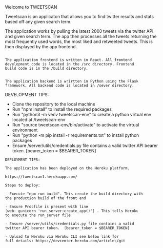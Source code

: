 Welcome to TWEETSCAN 

Tweetscan is an applicaton that allows you to find twitter
results and stats based off any given search term. 

The application works by pulling the latest 2000 tweets via
the twitter API and given search term. The app then processes
all the tweets returning the most frequently used words, the most
liked and retweeted tweets. This is then displayed by the app 
frontend.

~~~~~~~~~~~~~~~~~~~~~~~~~~~~~~~~~~~~~~~~~~~~~~~~~~~~~~~~~~~~~

The application frontend is written in React. All frontend 
development code is located in the /src directory. Frontend
build code is in the /build directory.


The application backend is wrirtten in Python using the Flask
framework. All backend code is located in /sever directory. 

~~~~~~~~~~~~~~~~~~~~~~~~~~~~~~~~~~~~~~~~~~~~~~~~~~~~~~~~~~~~~
DEVELOPMENT TIPS:

- Clone the repository to the local machine
- Run "npm install" to install the required packages
- Run "python3 -m venv tweetscan-env" to create a python
virtual env located at /tweetscan-env
- Run "source tweetscan-env/bin/activate" to activate the 
virtual environment
- Run "python -m pip install -r requirements.txt" to install 
python packages
- Ensure /server/utils/credentials.py file contains a valid
twitter API bearer token. [bearer_token = $BEARER_TOKEN]

~~~~~~~~~~~~~~~~~~~~~~~~~~~~~~~~~~~~~~~~~~~~~~~~~~~~~~~~~~~~~
DEPLOYMENT TIPS:

The application has been deployed on the Heroku platform. 

https://tweetscan1.herokuapp.com/

Steps to deploy: 

- Execute "npm run build". This create the build directory with
the production build of the front end

- Ensure Procfile is present with line 
[web: gunicorn 'run_server:create_app()'] . This tells Heroku
to execute the run_server file

- Ensure /server/utils/credentials.py file contains a valid
twitter API bearer token.  [bearer_token = $BEARER_TOKEN]

- Upload to Heroku via Heroku CLI see below link for 
full details: https://devcenter.heroku.com/articles/git